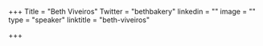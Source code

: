 +++
Title = "Beth Viveiros"
Twitter = "bethbakery"
linkedin = ""
image = ""
type = "speaker"
linktitle = "beth-viveiros"

+++